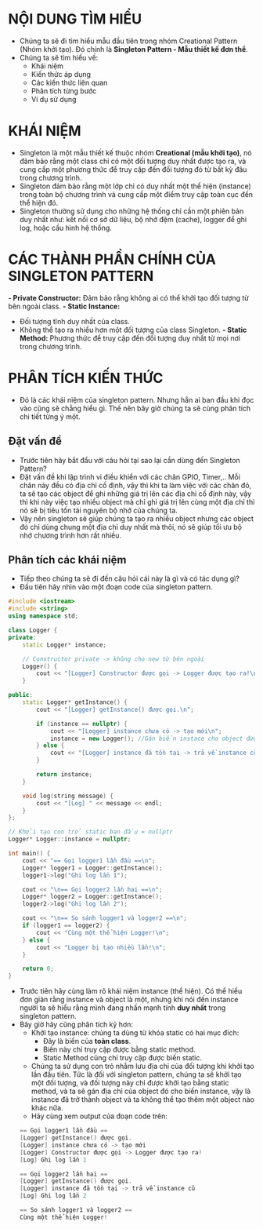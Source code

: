# NỘI DUNG TÌM HIỂU
- Chúng ta sẽ đi tìm hiểu mẫu đầu tiên trong nhóm Creational Pattern (Nhóm khởi tạo). Đó chính là **Singleton Pattern - Mẫu thiết kế đơn thể**.
- Chúng ta sẽ tìm hiểu về:
  - Khái niệm
  - Kiến thức áp dụng
  - Các kiến thức liên quan
  - Phân tích từng bước
  - Ví dụ sử dụng

# KHÁI NIỆM
- Singleton là một mẫu thiết kế thuộc nhóm **Creational (mẫu khởi tạo)**, nó đảm bảo rằng một class chỉ có một đối tượng duy nhất được tạo ra, và cung cấp một phương thức
 để truy cập đến đối tượng đó từ bất kỳ đâu trong chương trình.
- Singleton đảm bảo rằng một lớp chỉ có duy nhất một thể hiện (instance) trong toàn bộ chương trình và cung cấp một điểm truy cập toàn cục đến thể hiện đó.
- Singleton thường sử dụng cho những hệ thống chỉ cần một phiên bản duy nhất như: kết nối cơ sở dữ liệu, bộ nhớ đệm (cache), logger để ghi log, hoặc cấu hình hệ thống.

# CÁC THÀNH PHẦN CHÍNH CỦA SINGLETON PATTERN
**- Private Constructor:** Đảm bảo rằng không ai có thể khởi tạo đối tượng từ bên ngoài class.
**- Static Instance:**
  - Đối tượng tĩnh duy nhất của class.
  - Không thể tạo ra nhiều hơn một đối tượng của class Singleton.
**- Static Method:** Phương thức để truy cập đến đối tượng duy nhất từ mọi nơi trong chương trình.

# PHÂN TÍCH KIẾN THỨC
- Đó là các khái niệm của singleton pattern. Nhưng hẳn ai ban đầu khi đọc vào cũng sẽ chẳng hiểu gì. Thế nên bây giờ chúng ta sẽ cùng phân tích chi tiết từng ý một.

## Đặt vấn đề
- Trước tiên hãy bắt đẩu với câu hỏi tại sao lại cần dùng đến Singleton Pattern?
- Đặt vấn đề khi lập trình vi điều khiển với các chân GPIO, Timer,.. Mỗi chân này đều có địa chỉ cố định, vậy thì khi ta làm việc với các chân đó, ta sẽ tạo các object để ghi những giá trị lên
các địa chỉ cố định này, vậy thì khi này việc tạo nhiều object mà chỉ ghi giá trị lên cùng một địa chỉ thì nó sẽ bị tiêu tốn tài nguyên bộ nhớ của chúng ta.
- Vậy nên singleton sẽ giúp chúng ta tạo ra nhiều object nhưng các object đó chỉ dùng chung một địa chỉ duy nhất mà thôi, nó sẽ giúp tối ưu bộ nhớ chương trình hơn rất nhiều.

## Phân tích các khái niệm
- Tiếp theo chúng ta sẽ đi đến câu hỏi cái này là gì và có tác dụng gì?
- Đầu tiên hãy nhìn vào một đoạn code của singleton pattern.

```cpp
#include <iostream>
#include <string>
using namespace std;

class Logger {
private:
    static Logger* instance;

    // Constructor private -> không cho new từ bên ngoài
    Logger() {
        cout << "[Logger] Constructor được gọi -> Logger được tạo ra!\n";
    }

public:
    static Logger* getInstance() {
        cout << "[Logger] getInstance() được gọi.\n";

        if (instance == nullptr) {
            cout << "[Logger] instance chưa có -> tạo mới\n";
            instance = new Logger(); //Gán biến instace cho object được tạo ra lần đầu tien
        } else {
            cout << "[Logger] instance đã tồn tại -> trả về instance cũ\n";
        }

        return instance;
    }

    void log(string message) {
        cout << "[Log] " << message << endl;
    }
};

// Khởi tạo con trỏ static ban đầu = nullptr
Logger* Logger::instance = nullptr;

int main() {
    cout << "== Gọi logger1 lần đầu ==\n";
    Logger* logger1 = Logger::getInstance();
    logger1->log("Ghi log lần 1");

    cout << "\n== Gọi logger2 lần hai ==\n";
    Logger* logger2 = Logger::getInstance();
    logger2->log("Ghi log lần 2");

    cout << "\n== So sánh logger1 và logger2 ==\n";
    if (logger1 == logger2) {
        cout << "Cùng một thể hiện Logger!\n";
    } else {
        cout << "Logger bị tạo nhiều lần!\n";
    }

    return 0;
}
```

- Trước tiên hãy cùng làm rõ khái niệm instance (thể hiện). Có thể hiểu đơn giản rằng instance và object là một, nhưng khi nói đến instance người ta sẽ hiểu rằng mình đang nhấn mạnh tính **duy nhất** trong singleton pattern.
- Bây giờ hãy cũng phân tích kỹ hơn:
    - Khởi tạo instance: chúng ta dùng từ khóa static có hai mục đích:
      - Đây là biến của **toàn class**.
      - Biến này chỉ truy cập được bằng static method.
      - Static Method cũng chỉ truy cập được biến static.
    - Chúng ta sử dụng con trỏ nhằm lưu địa chỉ của đối tượng khi khởi tạo lần đầu tiên. Tức là đối với singleton pattern, chúng ta sẽ khởi tạo một đối tượng, và đối tượng này chỉ được khởi tạo bằng static method, và ta
sẽ gán địa chỉ của object đó cho biến instance, vậy là instance đã trở thành object và ta không thể tạo thêm một object nào khác nữa.
    - Hãy cùng xem output của đoạn code trên:
    ```cpp
    == Gọi logger1 lần đầu ==
    [Logger] getInstance() được gọi.
    [Logger] instance chưa có -> tạo mới
    [Logger] Constructor được gọi -> Logger được tạo ra!
    [Log] Ghi log lần 1
    
    == Gọi logger2 lần hai ==
    [Logger] getInstance() được gọi.
    [Logger] instance đã tồn tại -> trả về instance cũ
    [Log] Ghi log lần 2
    
    == So sánh logger1 và logger2 ==
    Cùng một thể hiện Logger!
    ```


